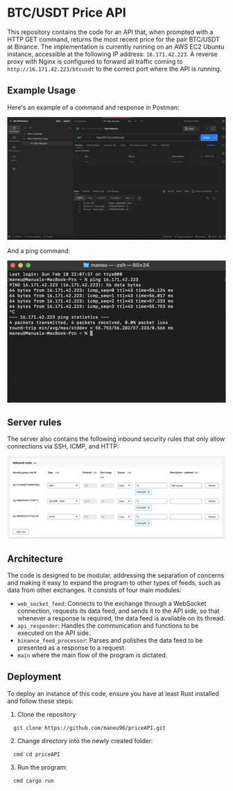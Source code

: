 # BTC/USDT Price API

This repository contains the code for an API that, when prompted with a HTTP GET command, returns the most recent price for the pair BTC/USDT at Binance. The implementation is currently running on an AWS EC2 Ubuntu instance, accessible at the following IP address: `16.171.42.223`. A reverse proxy with Nginx is configured to forward all traffic coming to `http://16.171.42.223/btcusdt` to the correct port where the API is running.

## Example Usage

Here's an example of a command and response in Postman:

![Example Command and Response in Postman](images/Example_GET_HTTP.png)

And a ping command:

![Ping Command Example](images/pingServerIP.png)

## Server rules
The server also contains the following inbound security rules that only allow connections via SSH, ICMP, and HTTP:

![Inbound Security Rules](/images/Security_rules_Aws.png)

## Architecture

The code is designed to be modular, addressing the separation of concerns and making it easy to expand the program to other types of feeds, such as data from other exchanges. It consists of four main modules:

- `web_socket_feed`: Connects to the exchange through a WebSocket connection, requests its data feed, and sends it to the API side, so that whenever a response is required, the data feed is available on its thread.
- `api_responder`: Handles the communication and functions to be executed on the API side.
- `binance_feed_processor`: Parses and polishes the data feed to be presented as a response to a request.
- `main` where the main flow of the program is dictated.

## Deployment

To deploy an instance of this code, ensure you have at least Rust installed and follow these steps:

1. Clone the repository
```
  git clone https://github.com/maneu96/priceAPI.git
```
2. Change directory into the newly created folder:
```
  cmd cd priceAPI
```
3. Run the program:
```
  cmd cargo run
```
